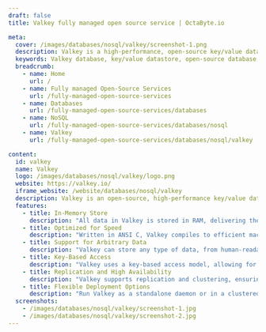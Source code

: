 ```yaml
---
draft: false
title: Valkey fully managed open source service | OctaByte.io

meta:
  cover: /images/databases/nosql/valkey/screenshot-1.png
  description: Valkey is a high-performance, open-source key/value datastore for fast caching, message queues, and more. It supports a variety of data types and offers high availability for reliable deployments.
  keywords: Valkey database, key/value datastore, open-source database, caching, message queues, in-memory storage, high availability, fast data access, scalable database, Valkey features
  breadcrumb:
    - name: Home
      url: /
    - name: Fully managed Open-Source Services
      url: /fully-managed-open-source-services
    - name: Databases
      url: /fully-managed-open-source-services/databases
    - name: NoSQL
      url: /fully-managed-open-source-services/databases/nosql
    - name: Valkey
      url: /fully-managed-open-source-services/databases/nosql/valkey

content:
  id: valkey
  name: Valkey
  logo: /images/databases/nosql/valkey/logo.png
  website: https://valkey.io/
  iframe_website: /website/databases/nosql/valkey
  description: Valkey is an open-source, high-performance key/value datastore designed to handle a variety of workloads, including caching and message queues. Offering a robust range of data types and high availability features, Valkey provides lightning-fast access to data, making it an ideal choice for both standalone and clustered deployments. With support for in-memory storage, Valkey excels in speed and scalability, ensuring your data is always available when you need it.
  features:
    - title: In-Memory Store
      description: "All data in Valkey is stored in RAM, delivering the fastest access times for both read and write requests, making it perfect for high-speed operations."
    - title: Optimized for Speed
      description: "Written in ANSI C, Valkey compiles to efficient machine code and utilizes a mostly single-threaded event loop model, optimizing CPU usage for maximum performance."
    - title: Support for Arbitrary Data
      description: "Valkey can store any type of data, from human-readable text to encoded binaries, with support for sizes ranging from 0 bytes to 0.5GB per element."
    - title: Key-Based Access
      description: "Valkey uses a key-based access model, allowing for quick retrieval of data. This approach makes it ideal for caching and ensures efficient data access."
    - title: Replication and High Availability
      description: "Valkey supports replication and clustering, ensuring your data is always available even in the event of system failures."
    - title: Flexible Deployment Options
      description: "Run Valkey as a standalone daemon or in a clustered environment, giving you the flexibility to scale your application as needed."
  screenshots:
    - /images/databases/nosql/valkey/screenshot-1.jpg
    - /images/databases/nosql/valkey/screenshot-2.jpg
---
```


